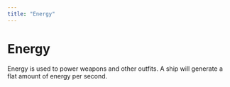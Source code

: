 ```yaml
---
title: "Energy"
---
```

# Energy

Energy is used to power weapons and other outfits.
A ship will generate a flat amount of energy per second.
